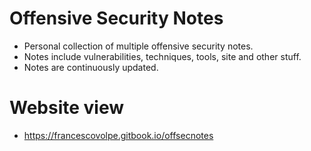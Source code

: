 # Offensive Security Notes

* Personal collection of multiple offensive security notes.
* Notes include vulnerabilities, techniques, tools, site and other stuff.
* Notes are continuously updated.

# Website view
- https://francescovolpe.gitbook.io/offsecnotes
